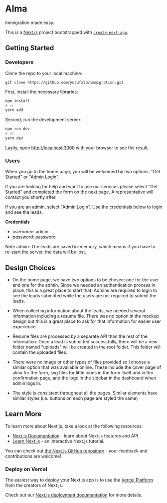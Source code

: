 # Alma

Immigration made easy.

This is a [Next.js](https://nextjs.org) project bootstrapped with [`create-next-app`](https://nextjs.org/docs/app/api-reference/cli/create-next-app).

## Getting Started

### Developers

Clone the repo to your local machine:

```
git clone https://github.com/yusufalp/immigration.git
```

First, install the necessary libraries:

```bash
npm install
# or
yarn add
```

Second, run the development server:

```bash
npm run dev
# or
yarn dev
```

Lastly, open [http://localhost:3000](http://localhost:3000) with your browser to see the result.

### Users

When you go to the home page, you will be welcomed by two options: "Get Started" or "Admin Login".

If you are looking for help and want to use our services please select "Get Started" and completed the form on the next page. A representative will contact you shortly after.

If you are an admin, select "Admin Login". Use the credentials below to login and see the leads.

**Credentials**

- _username_: admin
- _password_: password

Note admin: The leads are saved in-memory, which means if you have to re-start the server, the data will be lost.

## Design Choices

- On the home page, we have two options to be chosen: one for the user and one for the admin. Since we needed an authentication process in place, this is a great place to start that. Admins are required to login to see the leads submitted while the users are not required to submit the leads.

- When collecting information about the leads, we needed several information including a resume file. There was no option in the mockup design but this is a great place to ask for that information for easier user experience.

- Resume files are processed by a separate API than the rest of the information. Once a lead is submitted successfully, there will be a new folder named "uploads" will be created in the root folder. This folder will contain the uploaded files.

- There were no image or other types of files provided so I choose a similar option that was available online. These include the cover page of alma for the form, svg files for little icons in the form itself and in the confirmation page, and the logo in the sidebar in the dashboard when admin logs in.

- The style is consistent throughout all the pages. Similar elements have similar styles (i.e. buttons on each page are styled the same)

## Learn More

To learn more about Next.js, take a look at the following resources:

- [Next.js Documentation](https://nextjs.org/docs) - learn about Next.js features and API.
- [Learn Next.js](https://nextjs.org/learn) - an interactive Next.js tutorial.

You can check out [the Next.js GitHub repository](https://github.com/vercel/next.js) - your feedback and contributions are welcome!

### Deploy on Vercel

The easiest way to deploy your Next.js app is to use the [Vercel Platform](https://vercel.com/new?utm_medium=default-template&filter=next.js&utm_source=create-next-app&utm_campaign=create-next-app-readme) from the creators of Next.js.

Check out our [Next.js deployment documentation](https://nextjs.org/docs/app/building-your-application/deploying) for more details.
